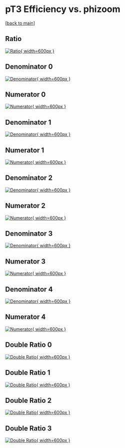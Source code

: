 # pT3 Efficiency vs. phizoom

[[back to main](./)]



## Ratio

[![Ratio](../mtv/var/pT3_xtr_0_0_eff_phizoom.png){ width=600px }](../mtv/var/pT3_xtr_0_0_eff_phizoom.pdf)

## Denominator 0

[![Denominator](../mtv/den/pT3_xtr_0_0_eff_phizoom_den0.png){ width=600px }](../mtv/den/pT3_xtr_0_0_eff_phizoom_den0.pdf)

## Numerator 0

[![Numerator](../mtv/num/pT3_xtr_0_0_eff_phizoom_num0.png){ width=600px }](../mtv/num/pT3_xtr_0_0_eff_phizoom_num0.pdf)

## Denominator 1

[![Denominator](../mtv/den/pT3_xtr_0_0_eff_phizoom_den1.png){ width=600px }](../mtv/den/pT3_xtr_0_0_eff_phizoom_den1.pdf)

## Numerator 1

[![Numerator](../mtv/num/pT3_xtr_0_0_eff_phizoom_num1.png){ width=600px }](../mtv/num/pT3_xtr_0_0_eff_phizoom_num1.pdf)

## Denominator 2

[![Denominator](../mtv/den/pT3_xtr_0_0_eff_phizoom_den2.png){ width=600px }](../mtv/den/pT3_xtr_0_0_eff_phizoom_den2.pdf)

## Numerator 2

[![Numerator](../mtv/num/pT3_xtr_0_0_eff_phizoom_num2.png){ width=600px }](../mtv/num/pT3_xtr_0_0_eff_phizoom_num2.pdf)

## Denominator 3

[![Denominator](../mtv/den/pT3_xtr_0_0_eff_phizoom_den3.png){ width=600px }](../mtv/den/pT3_xtr_0_0_eff_phizoom_den3.pdf)

## Numerator 3

[![Numerator](../mtv/num/pT3_xtr_0_0_eff_phizoom_num3.png){ width=600px }](../mtv/num/pT3_xtr_0_0_eff_phizoom_num3.pdf)

## Denominator 4

[![Denominator](../mtv/den/pT3_xtr_0_0_eff_phizoom_den4.png){ width=600px }](../mtv/den/pT3_xtr_0_0_eff_phizoom_den4.pdf)

## Numerator 4

[![Numerator](../mtv/num/pT3_xtr_0_0_eff_phizoom_num4.png){ width=600px }](../mtv/num/pT3_xtr_0_0_eff_phizoom_num4.pdf)

## Double Ratio 0

[![Double Ratio](../mtv/ratio/pT3_xtr_0_0_eff_phizoom_ratio0.png){ width=600px }](../mtv/ratio/pT3_xtr_0_0_eff_phizoom_ratio0.pdf)

## Double Ratio 1

[![Double Ratio](../mtv/ratio/pT3_xtr_0_0_eff_phizoom_ratio1.png){ width=600px }](../mtv/ratio/pT3_xtr_0_0_eff_phizoom_ratio1.pdf)

## Double Ratio 2

[![Double Ratio](../mtv/ratio/pT3_xtr_0_0_eff_phizoom_ratio2.png){ width=600px }](../mtv/ratio/pT3_xtr_0_0_eff_phizoom_ratio2.pdf)

## Double Ratio 3

[![Double Ratio](../mtv/ratio/pT3_xtr_0_0_eff_phizoom_ratio3.png){ width=600px }](../mtv/ratio/pT3_xtr_0_0_eff_phizoom_ratio3.pdf)

